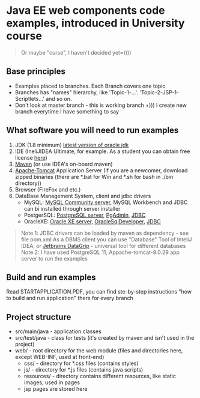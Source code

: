 # Java EE web components code examples, introduced in University course 
>Or maybe "curse", I haven't decided yet=))))
## Base principles
- Examples placed to branches. Each Branch covers one topic
- Branches has "names" hierarchy, like 'Topic-1-...'. 'Topic-2-JSP-1-Scriptlets...' and so on. 
- Don't look at master branch - this is working branch +))) I create new branch everytime I have something to say 
## What software you will need to run examples
1. JDK (1.8 minimum) [latest version of oracle jdk](https://www.oracle.com/technetwork/java/javase/downloads/index.html)
2. IDE (IneliJIDEA Ultimate, for example. As a student you can obtain free license [here](https://www.jetbrains.com/ru-ru/community/education/)) 
3. [Maven](https://maven.apache.org) (or use IDEA's on-board maven) 
4. [Apache-Tomcat](https://tomcat.apache.org) Application Server (If you are a newcomer, download zipped binaries (there are *.bat for Win and *.sh for bash in ./bin directory))
5. Browser (FireFox and etc.)
6. DataBase Management System, client and jdbc drivers
   - MySQL: [MySQL Community server](https://www.mysql.com/products/community/), MySQL Workbench and JDBC can bi installed through server installer
   - PostgerSQL: [PostgreSQL server](https://www.postgresql.org), [PgAdmin](https://www.pgadmin.org), [JDBC](https://jdbc.postgresql.org)
   - OracleXE: [Oracle XE server](https://www.oracle.com/database/technologies/appdev/xe.html), [OracleSqlDeveloper](https://www.oracle.com/database/technologies/appdev/sql-developer.html), [JDBC](https://www.oracle.com/database/technologies/appdev/jdbc-downloads.html)
>Note 1: 
>JDBC drivers can be loaded by maven as dependency - see file pom.xml
>As a DBMS client you can use "Database" Tool of InteliJ IDEA, or [Jetbrains DataGrip](https://www.jetbrains.com/datagrip/) - universal tool for different databases
>Note 2: 
>I have used PostgreSQL 11, Appache-tomcat-9.0.29 app server to run the examples 
## Build and run examples
Read STARTAPPLICATION.PDF, you can find ste-by-step instructions "how to build and run application" there for every branch
## Project structure
- src/main/java - application classes
- src/test/java - class for tests (it's created by maven and isn't used in the project)
- web/ - root directory for the web module (files and directories here, except WEB-INF, used at front-end)
  - css/ - directory for *.css files (contains styles)
  - js/ - directory for *.js files (contains java scripts) 
  - resources/ - directory contains different resources, like static images, used in pages
  - jsp pages are stored here
  
